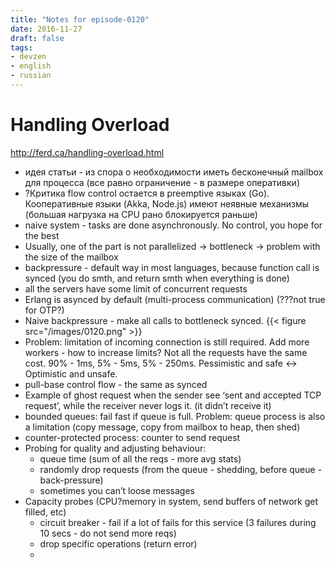 ```yaml
---
title: "Notes for episode-0120"
date: 2016-11-27
draft: false
tags:
- devzen
- english
- russian
---
```


# Handling Overload 
http://ferd.ca/handling-overload.html

- идея статьи - из спора о необходимости иметь бесконечный mailbox для процесса (все равно ограничение - в размере оперативки)
- ?Критика flow control остается в preemptive языках (Go). Кооперативные языки (Akka, Node.js) имеют неявные механизмы (большая нагрузка на CPU рано блокируется раньше)
- naive system - tasks are done asynchronously. No control, you hope for the best
- Usually, one of the part is not parallelized -> bottleneck -> problem with the size of the mailbox
- backpressure - default way in most languages,  because function call is synced (you do smth, and return smth when everything is done)
- all the servers have some limit of concurrent requests
- Erlang is asynced by default (multi-process communication) (???not true for OTP?)
- Naive backpressure - make all calls to bottleneck synced.
    {{< figure src="/images/0120.png" >}}
- Problem: limitation of incoming connection is still required. Add more workers - how to increase limits? Not all the requests have the same cost. 90% - 1ms, 5% - 5ms, 5% - 250ms. Pessimistic and safe <-> Optimistic and unsafe.
- pull-base control flow - the same as synced
- Example of ghost request when the sender see ‘sent and accepted TCP request’, while the receiver never logs it. (it didn’t receive it)
- bounded queues: fail fast if queue is full. Problem: queue process is also a limitation (copy message, copy from mailbox to heap, then shed)
- counter-protected process: counter to send request
- Probing for quality and adjusting behaviour:
    - queue time (sum of all the reqs - more avg stats)
    - randomly drop requests (from the queue - shedding, before queue - back-pressure)
    - sometimes you can’t loose messages
- Capacity probes (CPU?memory in system, send buffers of network get filled, etc)
    - circuit breaker - fail if a lot of fails for this service (3 failures during 10 secs - do not send more reqs)
    - drop specific operations (return error)
    -


